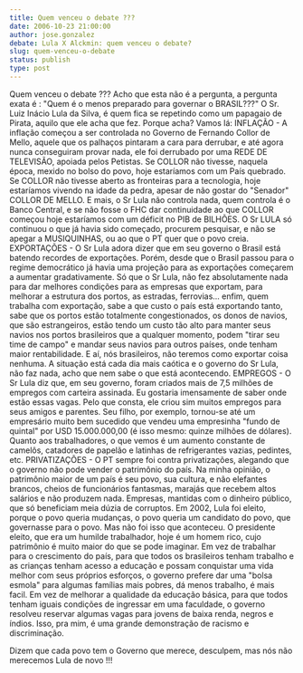 ```yaml
---
title: Quem venceu o debate ???
date: 2006-10-23 21:00:00
author: jose.gonzalez
debate: Lula X Alckmin: quem venceu o debate?
slug: quem-venceu-o-debate
status: publish 
type: post
---
```


Quem venceu o debate ??? Acho que esta não é a pergunta, a pergunta exata é : "Quem é o menos preparado para governar o BRASIL???"
O Sr. Luiz Inácio Lula da Silva, é quem fica se repetindo como um papagaio de Pirata, aquilo que ele acha que fez. Porque acha? Vamos lá:
INFLAÇÃO - A inflação começou a ser controlada no Governo de Fernando Collor de Mello, aquele que os palhaços pintaram a cara para derrubar, e até agora nunca conseguiram provar nada, ele foi derrubado por uma REDE DE TELEVISÃO, apoiada pelos Petistas. Se COLLOR não tivesse, naquela época, mexido no bolso do povo, hoje estaríamos com um País quebrado. Se COLLOR não tivesse aberto as fronteiras para a tecnologia, hoje estaríamos vivendo na idade da pedra, apesar de não gostar do "Senador" COLLOR DE MELLO. E mais, o Sr Lula não controla nada, quem controla é o Banco Central, e se não fosse o FHC dar continuidade ao que COLLOR começou hoje estaríamos com um déficit no PIB de BILHÕES. O Sr LULA só continuou o que já havia sido começado, procurem pesquisar, e não se apegar a MUSIQUINHAS, ou ao que o PT quer que o povo creia. 
EXPORTAÇÕES - O Sr Lula adora dizer que em seu governo o Brasil está batendo recordes de exportações. Porém, desde que o Brasil passou para o regime democrático já havia uma projeção para as exportações começarem a aumentar gradativamente. Só que o Sr Lula, não fez absolutamente nada para dar melhores condições para as empresas que exportam, para melhorar a estrutura dos portos, as estradas, ferrovias... enfim, quem trabalha com exportação, sabe a que custo o país está exportando tanto, sabe que os portos estão totalmente congestionados, os donos de navios, que são estrangeiros, estão tendo um custo tão alto para manter seus navios nos portos brasileiros que a qualquer momento, podem "tirar seu time de campo" e mandar seus navios para outros países, onde tenham maior rentabilidade. E aí, nós brasileiros, não teremos como exportar coisa nenhuma. A situação está cada dia mais caótica e o governo do Sr Lula, não faz nada, acho que nem sabe o que está acontecendo.
EMPREGOS - O Sr Lula diz que, em seu governo, foram criados mais de 7,5 milhões de empregos com carteira assinada. Eu gostaria imensamente de saber onde estão essas vagas. Pelo que consta, ele criou sim muitos empregos para seus amigos e parentes. Seu filho, por exemplo, tornou-se até um empresário muito bem sucedido que vendeu uma empresinha "fundo de quintal" por USD 15.000.000,00 (é isso mesmo: quinze milhões de dólares). Quanto aos trabalhadores, o que vemos é um aumento constante de camelôs, catadores de papelão e latinhas de refrigerantes vazias, pedintes, etc. 
PRIVATIZAÇÕES - O PT sempre foi contra privatizações, alegando que o governo não pode vender o patrimônio do país. Na minha opinião, o patrimônio maior de um país é seu povo, sua cultura, e não elefantes brancos, cheios de funcionários fantasmas, marajás que recebem altos salários e não produzem nada. Empresas, mantidas com o dinheiro público, que só beneficiam meia dúzia de corruptos. 
Em 2002, Lula foi eleito, porque o povo queria mudanças, o povo queria um candidato do povo, que governasse para o povo. Mas não foi isso que aconteceu. O presidente eleito, que era um humilde trabalhador, hoje é um homem rico, cujo patrimônio é muito maior do que se pode imaginar. Em vez de trabalhar para o crescimento do país, para que todos os brasileiros tenham trabalho e as crianças tenham acesso a educação e possam conquistar uma vida melhor com seus próprios esforços, o governo prefere dar uma "bolsa esmola" para algumas famílias mais pobres, dá menos trabalho, é mais facil. Em vez de melhorar a qualidade da educação básica, para que todos tenham iguais condições de ingressar em uma faculdade, o governo resolveu reservar algumas vagas para jovens de baixa renda, negros e índios. Isso, pra mim, é uma grande demonstração de racismo e discriminação. 

Dizem que cada povo tem o Governo que merece, desculpem, mas nós não merecemos Lula de novo !!!
